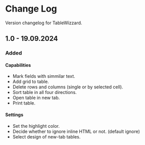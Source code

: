 # Change Log

Version changelog for TableWizzard.

## 1.0 - 19.09.2024

### Added

#### Capabilities

- Mark fields with simmilar text.
- Add grid to table.
- Delete rows and columns (single or by selected cell).
- Sort table in all four directions.
- Open table in new tab.
- Print table.

#### Settings

- Set the highlight color.
- Decide whether to ignore inline HTML or not. (default ignore)
- Select design of new-tab tables.